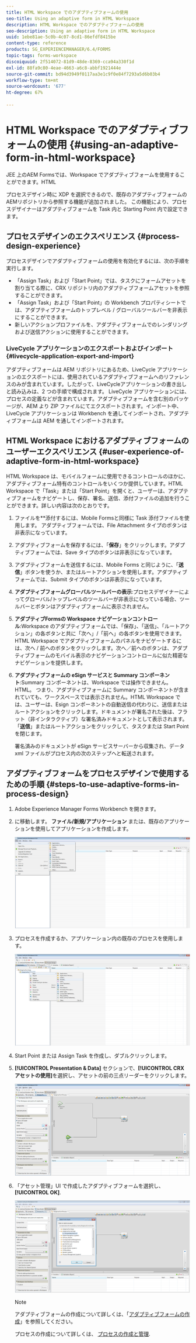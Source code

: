 ```yaml
---
title: HTML Workspace でのアダプティブフォームの使用
seo-title: Using an adaptive form in HTML Workspace
description: HTML Workspace でのアダプティブフォームの使用
seo-description: Using an adaptive form in HTML Workspace
uuid: 1ebe81ae-5c0b-4c07-8cd1-86efdf8415be
content-type: reference
products: SG_EXPERIENCEMANAGER/6.4/FORMS
topic-tags: forms-workspace
discoiquuid: 2f514072-81d9-48de-8369-cca94a330f1d
exl-id: 88fa9c80-4eae-4663-a6c8-abbf1921444e
source-git-commit: bd94d3949f0117aa3e1c9f0e84f7293a5d6b03b4
workflow-type: tm+mt
source-wordcount: '677'
ht-degree: 67%

---
```


# HTML Workspace でのアダプティブフォームの使用 {#using-an-adaptive-form-in-html-workspace}

JEE 上のAEM Formsでは、Workspace でアダプティブフォームを使用することができます。HTML

プロセスデザイン時に XDP を選択できるので、既存のアダプティブフォームのAEMリポジトリから参照する機能が追加されました。 この機能により、プロセスデザイナーはアダプティブフォームを Task 内と Starting Point 内で設定できます。

## プロセスデザインのエクスペリエンス {#process-design-experience}

プロセスデザインでアダプティブフォームの使用を有効化するには、次の手順を実行します。

* 「Assign Task」および「Start Point」では、タスクにフォームアセットを割り当てる際に、CRX リポジトリ内のアダプティブフォームアセットを参照することができます。
* 「Assign Task」および「Start Point」の Workbench プロパティシートでは、アダプティブフォームのトップレベル / グローバルツールバーを非表示にすることができます。
* 新しいアクションプロファイルを、アダプティブフォームでのレンダリングおよび送信アクションに使用することができます。

### LiveCycle アプリケーションのエクスポートおよびインポート {#livecycle-application-export-and-import}

アダプティブフォームは AEM リポジトリにあるため、LiveCycle アプリケーションのエクスポートには、使用されているアダプティブフォームへのリファレンスのみが含まれています。したがって、LiveCycleアプリケーションの書き出しと読み込みは、2 つの手順で構成されます。 LiveCycle アプリケーションには、プロセスの定義などが含まれています。アダプティブフォームを含む別のパッケージが、AEM より ZIP ファイルにてエクスポートされます。インポート中、LiveCycle アプリケーションは Workbench を通してインポートされ、アダプティブフォームは AEM を通してインポートされます。

## HTML Workspace におけるアダプティブフォームのユーザーエクスペリエンス {#user-experience-of-adaptive-form-in-html-workspace}

HTML Workspace は、モバイルフォームに使用できるコントロールのほかに、アダプティブフォーム特有のコントロールをいくつか提供しています。HTML Workspace で「Task」または「Start Point」を開くと、ユーザーは、アダプティブフォームをナビゲートし、保存、署名、送信、添付ファイルの追加を行うことができます。詳しい内容は次のとおりです。

1. ファイルを**添付するには、Mobile Formsと同様に Task 添付ファイルを使用します。 アダプティブフォームでは、File Attachment タイプのボタンは非表示になっています。

1. アダプティブフォームを保存するには、「**保存**」をクリックします。アダプティブフォームでは、Save タイプのボタンは非表示になっています。

1. アダプティブフォームを送信するには、Mobile Forms と同じように、「**送信**」ボタンを使うか、またはルートアクションを使用します。アダプティブフォームでは、Submit タイプのボタンは非表示になっています。

1. **アダプティブフォームグローバルツールバーの表示**:プロセスデザイナーによってグローバル/トップレベルのツールバーが非表示になっている場合、ツールバーとボタンはアダプティブフォームに表示されません。

1. **アダプティブFormsの Workspace ナビゲーションコントロール**:Workspace のアダプティブフォームでは、「保存」、「送信」、「ルートアクション」の各ボタンと共に「次へ」/「前へ」の各ボタンを使用できます。 HTML Workspace でアダプティブフォームのパネルをナビゲートするには、次へ / 前へのボタンをクリックします。次へ／前へのボタンは、アダプティブフォームのモバイル表示のナビゲーションコントロールに似た精密なナビゲーションを提供します。

1. **アダプティブフォームの eSign サービスと Summary コンポーネント**:Summary コンポーネントは、Workspace では操作できません。HTML。 つまり、アダプティブフォームに Summary コンポーネントが含まれていても、ワークスペースでは表示されません。HTML Workspace では、ユーザーは、Esign コンポーネントの自動送信の代わりに、送信またはルートアクションをクリックします。ドキュメントが署名された後は、フラット（非インタラクティブ）な署名済みドキュメントとして表示されます。「**送信**」またはルートアクションをクリックして、タスクまたは Start Point を閉じます。

   署名済みのドキュメントが eSign サービスサーバーから収集され、データ xml ファイルがプロセス内の次のステップへと転送されます。

## アダプティブフォームをプロセスデザインで使用するための手順 {#steps-to-use-adaptive-forms-in-process-design}

1. Adobe Experience Manager Forms Workbench を開きます。

1. に移動します。 **ファイル/新規/アプリケーション** または、既存のアプリケーションを使用してアプリケーションを作成します。

   ![新しいアプリケーションの作成](assets/create_new_appl.png)

1. プロセスを作成するか、アプリケーション内の既存のプロセスを使用します。

   ![新しいプロセスの作成](assets/create_new_process.png)

1. Start Point または Assign Task を作成し、ダブルクリックします。
1. **[!UICONTROL Presentation &amp; Data]** セクションで、**[!UICONTROL CRX アセットの使用]**&#x200B;を選択し、アセットの前の三点リーダーをクリックします。

   ![CRX アセットを使用する](assets/use_crx_asset.png)

1. 「アセット管理」UI で作成したアダプティブフォームを選択し、 **[!UICONTROL OK]**.

   ![アダプティブフォームの選択](assets/selecting_form.png)

   >[!NOTE]
   >
   >アダプティブフォームの作成について詳しくは、「[アダプティブフォームの作成](/help/forms/using/creating-adaptive-form.md)」を参照してください。
   >
   >プロセスの作成について詳しくは、 [プロセスの作成と管理](https://help.adobe.com/en_US/AEMForms/6.1/WorkbenchHelp/WS92d06802c76abadb-1cc35bda128261a20dd-7ff7.2.html).
